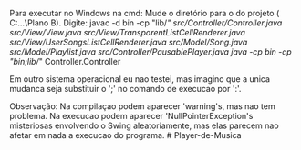 Para executar no Windows na cmd:
Mude o diretório para o do projeto ( C:\...\Plano B). Digite:
javac -d bin -cp "lib/*" src/Controller/Controller.java src/View/View.java src/View/TransparentListCellRenderer.java src/View/UserSongsListCellRenderer.java src/Model/Song.java src/Model/Playlist.java src/Controller/PausablePlayer.java
java -cp bin -cp "bin;lib/*" Controller.Controller

Em outro sistema operacional eu nao testei, mas imagino que a unica mudanca seja substituir o ';' no comando de execucao por ':'.

Observação: Na compilaçao podem aparecer 'warning's, mas nao tem problema. Na execucao podem aparecer 'NullPointerException's misteriosas envolvendo o Swing aleatoriamente, mas elas parecem nao afetar em nada a execucao do programa. # Player-de-Musica
